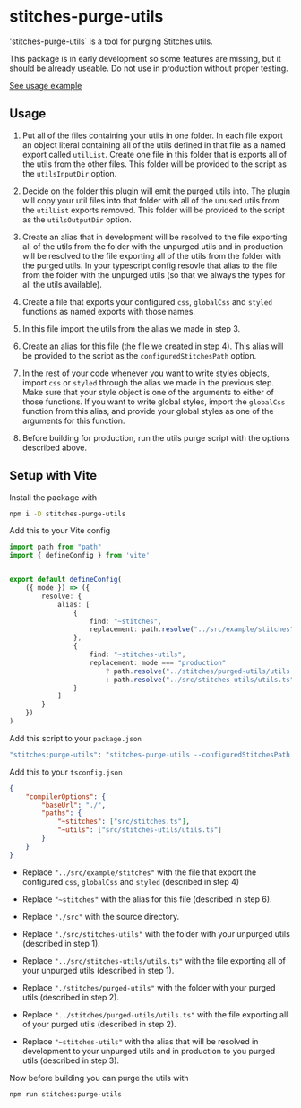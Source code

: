 # stitches-purge-utils

'stitches-purge-utils` is a tool for purging Stitches utils.

This package is in early development so some features are missing, but it should be already useable. Do not use in production without proper testing.

[See usage example](https://github.com/orenelbaum/stitches-purge-utils-example)

## Usage

1. Put all of the files containing your utils in one folder. In each file export an object literal containing all of the utils defined in that file as a named export called `utilList`.
Create one file in this folder that is exports all of the utils from the other files.
This folder will be provided to the script as the `utilsInputDir` option.

2. Decide on the folder this plugin will emit the purged utils into.
The plugin will copy your util files into that folder with all of the unused utils from the `utilList` exports removed.
This folder will be provided to the script as the `utilsOutputDir` option.

3. Create an alias that in development will be resolved to the file exporting all of the utils from the folder with the unpurged utils and in production will be resolved to the file exporting all of the utils from the folder with the purged utils.
In your typescript config resovle that alias to the file from the folder with the unpurged utils (so that we always the types for all the utils available).

4. Create a file that exports your configured `css`, `globalCss` and `styled` functions as named exports with those names.

5. In this file import the utils from the alias we made in step 3.

6. Create an alias for this file (the file we created in step 4). This alias will be provided to the script as the `configuredStitchesPath` option.

7. In the rest of your code whenever you want to write styles objects, import `css` or `styled` through the alias we made in the previous step. Make sure that your style object is one of the arguments to either of those functions.
If you want to write global styles, import the `globalCss` function from this alias, and provide your global styles as one of the arguments for this function.

8. Before building for production, run the utils purge script with the options described above.


## Setup with Vite

Install the package with

```bash
npm i -D stitches-purge-utils
```

Add this to your Vite config

```ts
import path from "path"
import { defineConfig } from 'vite'


export default defineConfig(
    ({ mode }) => ({
        resolve: {
            alias: [
                { 
                    find: "~stitches",
                    replacement: path.resolve("../src/example/stitches")
                },
                {
                    find: "~stitches-utils",
                    replacement: mode === "production" 
                        ? path.resolve("../stitches/purged-utils/utils.ts")
                        : path.resolve("../src/stitches-utils/utils.ts")
                }
            ] 
        }
    })
)
```

Add this script to your `package.json`

```bash
"stitches:purge-utils": "stitches-purge-utils --configuredStitchesPath ~stitches --srcDir ./src --utilsInputDir ./src/stitches-utils --utilsOutputDir ./stitches/purged-utils"
```

Add this to your `tsconfig.json`

```json
{
  	"compilerOptions": {
		"baseUrl": "./",
	    "paths": {
        	"~stitches": ["src/stitches.ts"],
        	"~utils": ["src/stitches-utils/utils.ts"]
    	}
  	}
}
```


- Replace `"../src/example/stitches"` with the file that export the configured `css`, `globalCss` and `styled` (described in step 4)

- Replace `"~stitches"` with the alias for this file (described in step 6).

- Replace `"./src"` with the source directory.

- Replace `"./src/stitches-utils"` with the folder with your unpurged utils (described in step 1).

- Replace `"../src/stitches-utils/utils.ts"` with the file exporting all of your unpurged utils (described in step 1).

- Replace `"./stitches/purged-utils"` with the folder with your purged utils (described in step 2).

- Replace `"../stitches/purged-utils/utils.ts"` with the file exporting all of your purged utils (described in step 2).

- Replace `"~stitches-utils"` with the alias that will be resolved in development to your unpurged utils and in production to you purged utils (described in step 3).

Now before building you can purge the utils with
```bash
npm run stitches:purge-utils
```
